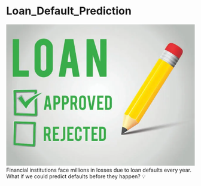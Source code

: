 # Loan_Default_Prediction

![Alt texr](https://github.com/AlayandeJamal/Loan_Default_Prediction/blob/main/loan%20default.webp)
Financial institutions face millions in losses due to loan defaults every year. What if we could predict defaults before they happen? 💡
